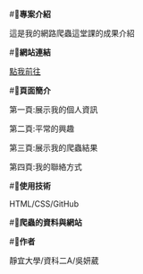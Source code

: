 #**📌專案介紹**

這是我的網路爬蟲這堂課的成果介紹

#**📌網站連結**

[點我前往](https://winnie-12-wu.github.io/winnie.gitHub.io/)

#**📌頁面簡介**

第一頁:展示我的個人資訊

第二頁:平常的興趣

第三頁:展示我的爬蟲結果

第四頁:我的聯絡方式

#**📌使用技術**

HTML/CSS/GitHub

#**📌爬蟲的資料與網站**

#**📌作者**

靜宜大學/資科二A/吳妍葳

